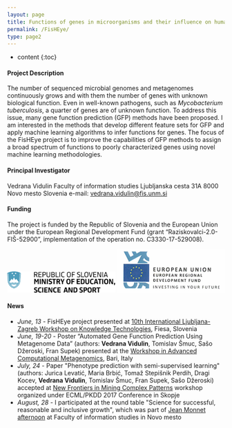 ```yaml
---
layout: page
title: Functions of genes in microorganisms and their influence on human health (FisHEye)
permalink: /FisHEye/
type: page2
---
```


* content
{:toc}

#### Project Description
The number of sequenced microbial genomes and metagenomes continuously grows and with them the number of genes with unknown biological function. Even in well-known pathogens, such as *Mycobacterium tuberculosis*, a quarter of genes are of unknown function. To address this issue, many gene function prediction (GFP) methods have been proposed. I am interested in the methods that develop different feature sets for GFP and apply machine learning algorithms to infer functions for genes. The focus of the FisHEye project is to improve the capabilities of GFP methods to assign a broad spectrum of functions to poorly characterized genes using novel machine learning methodologies.

#### Principal Investigator
Vedrana Vidulin
Faculty of information studies
Ljubljanska cesta 31A
8000 Novo mesto
Slovenia
e-mail: [vedrana.vidulin@fis.unm.si](mailto:vedrana.vidulin@fis.unm.si)

#### Funding
The project is funded by the Republic of Slovenia and the European Union under the European Regional Development Fund (grant “Raziskovalci-2.0-FIŠ-52900”, implementation of the operation no. C3330-17-529008).

![Republic of Slovenia, Ministry of Education, Science and Sport](/images/MIZS.png) ![European Union, European Regional Development Fund](/images/EU-regional-development-fund.png)

#### News
- *June, 13* - FisHEye project presented at [10th International Ljubljana-Zagreb Workshop on Knowledge Technologies](http://lis.irb.hr/KT2017), Fiesa, Slovenia
- *June, 19-20* - Poster “Automated Gene Function Prediction Using Metagenome Data” (authors: **Vedrana Vidulin**, Tomislav Šmuc, Sašo Džeroski, Fran Supek) presented at the [Workshop in Advanced Computational Metagenomics](https://elixir-iib-training.github.io/website/2017/06/19/metagenomics-workshop-and-school-bari.html), Bari, Italy
- *July, 24* - Paper "Phenotype prediction with semi-supervised learning" (authors: Jurica Levatić, Maria Brbić, Tomaž Stepišnik Perdih, Dragi Kocev, **Vedrana Vidulin**, Tomislav Šmuc, Fran Supek, Sašo Džeroski) accepted at [New Frontiers in Mining Complex Patterns](http://www.di.uniba.it/~loglisci/NFmcp17/program.html) workshop organized under ECML/PKDD 2017 Conference in Skopje
- *August, 28* - I participated at the round table "Science for successful, reasonable and inclusive growth", which was part of [Jean Monnet afternoon](http://www.fis.unm.si/si/dogodki-in-novice/novice/vabljeni-na-jean-monnet-popoldne/4867) at Faculty of information studies in Novo mesto
